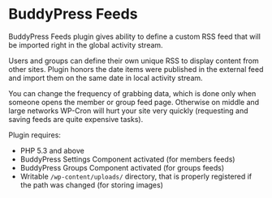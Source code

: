 BuddyPress Feeds
====================

BuddyPress Feeds plugin gives ability to define a custom RSS feed that will be imported right in the global activity stream.

Users and groups can define their own unique RSS to display content from other sites. Plugin honors the date items were published in the external feed and import them on the same date in local activity stream.

You can change the frequency of grabbing data, which is done only when someone opens the member or group feed page. Otherwise on middle and large networks WP-Cron will hurt your site very quickly (requesting and saving feeds are quite expensive tasks).

Plugin requires:

* PHP 5.3 and above
* BuddyPress Settings Component activated (for members feeds)
* BuddyPress Groups Component activated (for groups feeds)
* Writable `/wp-content/uploads/` directory, that is properly registered if the path was changed (for storing images)

